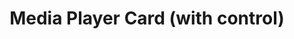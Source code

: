 ---
title: Media Player Card (with control)
name: card_media_player_with_control
category: card
explanation: "This is the second `media-player-card`, in contrast to the first one above, it shows the cover art from your media player."
image_path: "/assets/images/media_art.png"
internal: false
generator_install: true
generator_example: true
generator_button: true
variables:
  - name: entity
    type: entry
    example: media_player.livingroom_shield
    required: true 
    explanation: "The media-player entity"
  - name: name
    type: entry
    example: Livingroom Nvidia Shield
    required: true 
    explanation: "Name to display for your media-player"
yaml: |-
  - type: 'custom:button-card'
    template: card_media_player_with_control
    entity: media_player.livingroom_shield
    name: Livingroom Nvidia Shield
ui: |-
  type: 'custom:button-card'
  template: card_media_player_with_control
  entity: media_player.livingroom_shield
  name: Livingroom Nvidia Shield
code: |-
  card_media_player_with_control:
    template:
      - icon_info_bg
      - ulm_language_variables
    icon: |
      [[[
          var icon = 'mdi:speaker';
          if(entity.attributes.app_name){
            var app = entity.attributes.app_name.toLowerCase();
            if(app == 'spotify'){
              var icon = 'mdi:spotify';
            } else if(app == 'google podcasts'){
              var icon = 'mdi:google-podcast';
            } else if(app == 'plex'){
              var icon = 'mdi:plex';
            } else if(app == 'soundcloud'){
              var icon = 'mdi:soundcloud';
            } else if(app == 'youtube music'){
              var icon = 'mdi:youtube';
            } else if (app == 'oto music'){
              var icon = 'mdi:music-circle';
            }
          }
          return icon;
      ]]]
    label: |
      [[[ 
          if (entity.state == 'off'){
            return variables.ulm_off;
          } else {
            return variables.ulm_on;
          }
      ]]]
    state:
      - operator: template
        value: "[[[ return entity.state != 'off' ]]]"
        name: "[[[ return states[entity.entity_id].attributes.media_title; ]]]"
        label: |
          [[[ 
              var label = variables.ulm_on;
              if(states[entity.entity_id].attributes.media_album_name){
                var label = states[entity.entity_id].attributes.media_album_name;
              }
              return label;
          ]]]
        styles:
          label: 
            - color: white
            - filter: opacity(100%)
          img_cell:
            - background-color: 'rgba(var(--color-theme),0.0)'
          icon:
            - color: white
          name:
            - color: white
    styles:
      label:
        - opacity: '0.6'
      icon:
        - color: 'rgba(var(--color-theme),0.2)'
      img_cell:
        - background-color: 'rgba(var(--color-theme),0.05)'
      card:
        - background-blend-mode: multiply
        - background: "[[[ return states[entity.entity_id].attributes.entity_picture != null ? 'center / cover url(' + states[entity.entity_id].attributes.entity_picture + ') rgba(0, 0, 0, 0.15)' : '' ]]]"
---